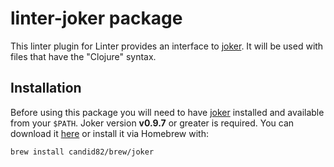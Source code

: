 # linter-joker package

This linter plugin for Linter provides an interface to [joker](https://github.com/candid82/joker). It will be used with files that have the "Clojure" syntax.

## Installation

Before using this package you will need to have [joker](https://github.com/candid82/joker) installed and available from your `$PATH`. Joker version __v0.9.7__ or greater is required. You can download it [here](https://github.com/candid82/joker/releases) or install it via Homebrew with:

```
brew install candid82/brew/joker
```

